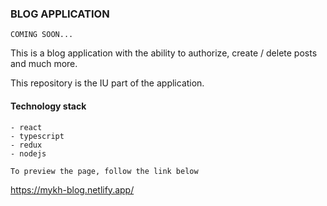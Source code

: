 ### BLOG APPLICATION

``` COMING SOON... ```

This is a blog application with the ability to authorize, create / delete posts and much more. 

This repository is the IU part of the application.

#### Technology stack

``` 
- react
- typescript
- redux
- nodejs
```


```To preview the page, follow the link below```

https://mykh-blog.netlify.app/
